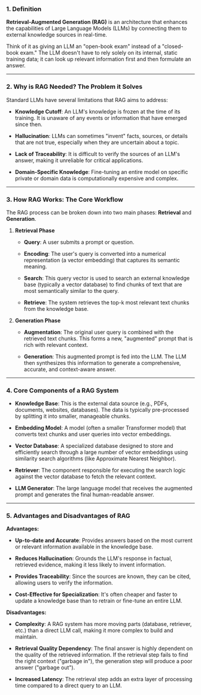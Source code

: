 ### 1. Definition

**Retrieval-Augmented Generation (RAG)** is an architecture that enhances the capabilities of Large Language Models (LLMs) by connecting them to external knowledge sources in real-time. 

Think of it as giving an LLM an "open-book exam" instead of a "closed-book exam." The LLM doesn't have to rely solely on its internal, static training data; it can look up relevant information first and then formulate an answer. 

---

### 2. Why is RAG Needed? The Problem it Solves 

Standard LLMs have several limitations that RAG aims to address: 

- **Knowledge Cutoff**: An LLM's knowledge is frozen at the time of its training. It is unaware of any events or information that have emerged since then. 
    
- **Hallucination**: LLMs can sometimes "invent" facts, sources, or details that are not true, especially when they are uncertain about a topic. 
    
- **Lack of Traceability**: It is difficult to verify the sources of an LLM's answer, making it unreliable for critical applications. 
    
- **Domain-Specific Knowledge**: Fine-tuning an entire model on specific private or domain data is computationally expensive and complex. 
    

---

### 3. How RAG Works: The Core Workflow 

The RAG process can be broken down into two main phases: **Retrieval** and **Generation**. 

1. **Retrieval Phase**
    
    - **Query**: A user submits a prompt or question. 
        
    - **Encoding**: The user's query is converted into a numerical representation (a vector embedding) that captures its semantic meaning. 
        
    - **Search**: This query vector is used to search an external knowledge base (typically a vector database) to find chunks of text that are most semantically similar to the query. 
        
    - **Retrieve**: The system retrieves the top-k most relevant text chunks from the knowledge base. 
        
2. **Generation Phase**
    
    - **Augmentation**: The original user query is combined with the retrieved text chunks. This forms a new, "augmented" prompt that is rich with relevant context. 
        
    - **Generation**: This augmented prompt is fed into the LLM. The LLM then synthesizes this information to generate a comprehensive, accurate, and context-aware answer. 
        

---

### 4. Core Components of a RAG System 

- **Knowledge Base**: This is the external data source (e.g., PDFs, documents, websites, databases). The data is typically pre-processed by splitting it into smaller, manageable chunks. 
    
- **Embedding Model**: A model (often a smaller Transformer model) that converts text chunks and user queries into vector embeddings. 
    
- **Vector Database**: A specialized database designed to store and efficiently search through a large number of vector embeddings using similarity search algorithms (like Approximate Nearest Neighbor). 
    
- **Retriever**: The component responsible for executing the search logic against the vector database to fetch the relevant context.
    
- **LLM Generator**: The large language model that receives the augmented prompt and generates the final human-readable answer. 
    

---

### **5. Advantages and Disadvantages of RAG**

**Advantages:**

- **Up-to-date and Accurate**: Provides answers based on the most current or relevant information available in the knowledge base. 
    
- **Reduces Hallucination**: Grounds the LLM's response in factual, retrieved evidence, making it less likely to invent information.
    
- **Provides Traceability**: Since the sources are known, they can be cited, allowing users to verify the information.
    
- **Cost-Effective for Specialization**: It's often cheaper and faster to update a knowledge base than to retrain or fine-tune an entire LLM. 
    

**Disadvantages:**

- **Complexity**: A RAG system has more moving parts (database, retriever, etc.) than a direct LLM call, making it more complex to build and maintain. 
    
- **Retrieval Quality Dependency**: The final answer is highly dependent on the quality of the retrieved information. If the retrieval step fails to find the right context ("garbage in"), the generation step will produce a poor answer ("garbage out"). 
    
- **Increased Latency**: The retrieval step adds an extra layer of processing time compared to a direct query to an LLM. 